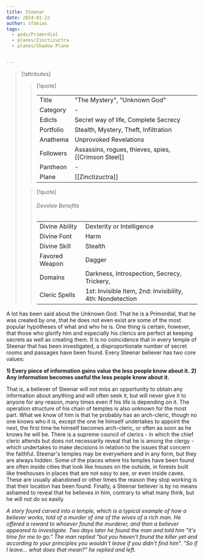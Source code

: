 ```yaml
---
title: Steenar
date: 2024-02-22
author: sfakias
tags:
  - gods/Primordial
  - planes/Zinctizuctra
  - planes/Shadow Plane


---
```

> [!attributes]
> 
> > [!quote]
> >
> > | | |
> > | --- | --- |
> > | Title | "The Mystery", "Unknown God" |
> > | Category | - |
> > | Edicts | Secret way of life, Complete Secrecy |
> > | Portfolio | Stealth, Mystery, Theft, Infiltration |
> > | Anathema | Unprovoked Revelations |
> > | Followers | Assassins, rogues, thieves, spies, [[Crimson Steel]] |
> > | Pantheon | - |
> > | Plane | [[Zinctizuctra]] |
>
> > [!quote]
> > 
> > ###### Devotee Benefits
> > | | |
> > | --- | --- |
> > | Divine Ability | Dexterity or Intelligence |
> > | Divine Font | Harm |
> > | Divine Skill | Stealth |
> > | Favored Weapon | Dagger |
> > | Domains | Darkness, Introspection, Secrecy, Trickery,  |
> > | Cleric Spells | 1st: Invisible Item, 2nd: Invisibility, 4th: Nondetection |

A lot has been said about the Unknown God. That he is a Primordial, that he was created by one, that he does not even exist are some of the most popular hypotheses of what and who he is. One thing is certain, however, that those who glorify him and especially his clerics are perfect at keeping secrets as well as creating them. It is no coincidence that in every temple of Steenar that has been investigated, a disproportionate number of secret rooms and passages have been found. Every Steenar believer has two core values:

**1) Every piece of information gains value the less people know about it.**
**2) Any information becomes useful the less people know about it.**

That is, a believer of Steenar will not miss an opportunity to obtain any information about anything and will often seek it, but will never give it to anyone for any reason, many times even if his life is depending on it. The operation structure of his chain of temples is also unknown for the most part. What we know of him is that he probably has an arch-cleric, though no one knows who it is, except the one he himself undertakes to appoint the next, the first time he himself becomes arch-cleric, or often as soon as he knows he will be. There is a supreme council of clerics - in which the chief cleric attends but does not necessarily reveal that he is among the clergy - which undertakes to make decisions in relation to the issues that concern the faithful. Steenar's temples may be everywhere and in any form, but they are always hidden. Some of the places where his temples have been found are often inside cities that look like houses on the outside, in forests built like treehouses in places that are not easy to see, or even inside caves. These are usually abandoned or other times the reason they stop working is that their location has been found. Finally, a Steenar believer is by no means ashamed to reveal that he believes in him, contrary to what many think, but he will not do so easily.

*A story found carved into a temple, which is a typical example of how a believer works, told of a murder of one of the wives of a rich man. He offered a reward to whoever found the murderer, and then a believer appeared to investigate. Two days later he found the man and told him "it's time for me to go." The man replied "but you haven't found the killer yet and according to your principles you wouldn't leave if you didn't find him". "So if I leave… what does that mean?" he replied and left.*
